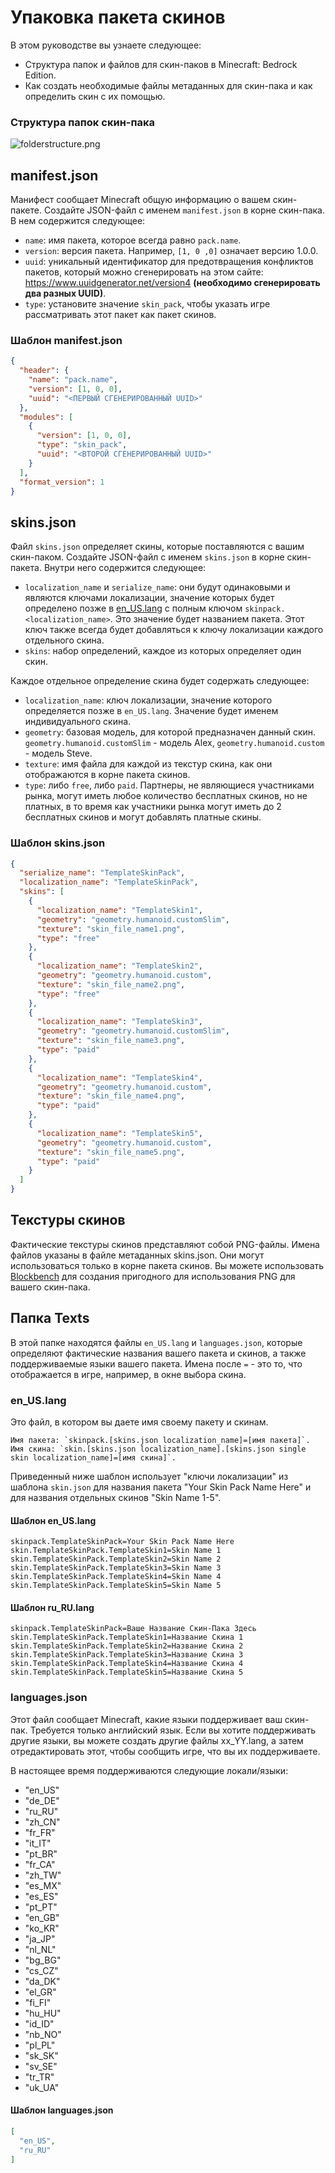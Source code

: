 # Упаковка пакета скинов

В этом руководстве вы узнаете следующее:

+ Структура папок и файлов для скин-паков в Minecraft: Bedrock Edition.
+ Как создать необходимые файлы метаданных для скин-пака и как определить скин с их помощью.

### Структура папок скин-пака

![folderstructure.png](https://docs.microsoft.com/ru-ru/minecraft/creator/documents/media/packagingaskinpack/folderstructure.png)

## manifest.json

Манифест сообщает Minecraft общую информацию о вашем скин-пакете. Создайте JSON-файл с именем `manifest.json` в корне
скин-пака. В нем содержится следующее:

+ `name`: имя пакета, которое всегда равно `pack.name`.
+ `version`: версия пакета. Например, `[1, 0 ,0]` означает версию 1.0.0.
+ `uuid`: уникальный идентификатор для предотвращения конфликтов пакетов, который можно сгенерировать на этом
  сайте: <https://www.uuidgenerator.net/version4> **(необходимо сгенерировать два разных UUID)**.
+ `type`: установите значение `skin_pack`, чтобы указать игре рассматривать этот пакет как пакет скинов.

### Шаблон manifest.json

``` json
{
  "header": {
    "name": "pack.name",
    "version": [1, 0, 0],
    "uuid": "<ПЕРВЫЙ СГЕНЕРИРОВАННЫЙ UUID>"
  },
  "modules": [
    {
      "version": [1, 0, 0],
      "type": "skin_pack",
      "uuid": "<ВТОРОЙ СГЕНЕРИРОВАННЫЙ UUID>"
    }
  ],
  "format_version": 1
}
```

## skins.json

Файл `skins.json` определяет скины, которые поставляются с вашим скин-паком. Создайте JSON-файл с именем `skins.json` в
корне скин-пакета. Внутри него содержится следующее:

+ `localization_name` и `serialize_name`: они будут одинаковыми и являются ключами локализации, значение которых будет
  определено позже в [en_US.lang](#en_uslang) с полным ключом `skinpack.<localization_name>`. Это значение будет
  названием пакета. Этот ключ также всегда будет добавляться к ключу локализации каждого отдельного скина.
+ `skins`: набор определений, каждое из которых определяет один скин.

Каждое отдельное определение скина будет содержать следующее:

+ `localization_name`: ключ локализации, значение которого определяется позже в `en_US.lang`. Значение будет именем
  индивидуального скина.
+ `geometry`: базовая модель, для которой предназначен данный скин. `geometry.humanoid.customSlim` - модель
  Alex, `geometry.humanoid.custom` - модель Steve.
+ `texture`: имя файла для каждой из текстур скина, как они отображаются в корне пакета скинов.
+ `type`: либо `free`, либо `paid`. Партнеры, не являющиеся участниками рынка, могут иметь любое количество бесплатных
  скинов, но не платных, в то время как участники рынка могут иметь до 2 бесплатных скинов и могут добавлять платные
  скины.

### Шаблон skins.json

``` json
{
  "serialize_name": "TemplateSkinPack",
  "localization_name": "TemplateSkinPack",
  "skins": [
    {
      "localization_name": "TemplateSkin1",
      "geometry": "geometry.humanoid.customSlim",
      "texture": "skin_file_name1.png",
      "type": "free"
    },
    {
      "localization_name": "TemplateSkin2",
      "geometry": "geometry.humanoid.custom",
      "texture": "skin_file_name2.png",
      "type": "free"
    },
    {
      "localization_name": "TemplateSkin3",
      "geometry": "geometry.humanoid.customSlim",
      "texture": "skin_file_name3.png",
      "type": "paid"
    },
    {
      "localization_name": "TemplateSkin4",
      "geometry": "geometry.humanoid.custom",
      "texture": "skin_file_name4.png",
      "type": "paid"
    },
    {
      "localization_name": "TemplateSkin5",
      "geometry": "geometry.humanoid.custom",
      "texture": "skin_file_name5.png",
      "type": "paid"
    }
  ]
}
```

## Текстуры скинов

Фактические текстуры скинов представляют собой PNG-файлы. Имена файлов указаны в файле метаданных skins.json. Они могут
использоваться только в корне пакета скинов. Вы можете использовать [Blockbench](https://blockbench.net/) для создания
пригодного для использования PNG для вашего скин-пака.

## Папка Texts

В этой папке находятся файлы `en_US.lang` и `languages.json`, которые определяют фактические названия вашего пакета и
скинов, а также поддерживаемые языки вашего пакета. Имена после `=` - это то, что отображается в игре, например, в окне
выбора скина.

### en_US.lang

Это файл, в котором вы даете имя своему пакету и скинам.

    Имя пакета: `skinpack.[skins.json localization_name]=[имя пакета]`.
    Имя скина: `skin.[skins.json localization_name].[skins.json single skin localization_name]=[имя скина]`.

Приведенный ниже шаблон использует "ключи локализации" из шаблона `skin.json` для названия пакета "Your Skin Pack Name Here" и для названия отдельных скинов "Skin Name 1-5".

#### Шаблон en_US.lang

```
skinpack.TemplateSkinPack=Your Skin Pack Name Here
skin.TemplateSkinPack.TemplateSkin1=Skin Name 1
skin.TemplateSkinPack.TemplateSkin2=Skin Name 2
skin.TemplateSkinPack.TemplateSkin3=Skin Name 3
skin.TemplateSkinPack.TemplateSkin4=Skin Name 4
skin.TemplateSkinPack.TemplateSkin5=Skin Name 5
```

#### Шаблон ru_RU.lang

```
skinpack.TemplateSkinPack=Ваше Название Скин-Пака Здесь
skin.TemplateSkinPack.TemplateSkin1=Название Скина 1
skin.TemplateSkinPack.TemplateSkin2=Название Скина 2
skin.TemplateSkinPack.TemplateSkin3=Название Скина 3
skin.TemplateSkinPack.TemplateSkin4=Название Скина 4
skin.TemplateSkinPack.TemplateSkin5=Название Скина 5
```

### languages.json

Этот файл сообщает Minecraft, какие языки поддерживает ваш скин-пак. Требуется только английский язык. Если вы хотите поддерживать другие языки, вы можете создать другие файлы xx_YY.lang, а затем отредактировать этот, чтобы сообщить игре, что вы их поддерживаете.

В настоящее время поддерживаются следующие локали/языки:

+ "en_US"
+ "de_DE"
+ "ru_RU"
+ "zh_CN"
+ "fr_FR"
+ "it_IT"
+ "pt_BR"
+ "fr_CA"
+ "zh_TW"
+ "es_MX"
+ "es_ES"
+ "pt_PT"
+ "en_GB"
+ "ko_KR"
+ "ja_JP"
+ "nl_NL"
+ "bg_BG"
+ "cs_CZ"
+ "da_DK"
+ "el_GR"
+ "fi_FI"
+ "hu_HU"
+ "id_ID"
+ "nb_NO"
+ "pl_PL"
+ "sk_SK"
+ "sv_SE"
+ "tr_TR"
+ "uk_UA"

#### Шаблон languages.json

``` json
[
  "en_US",
  "ru_RU"
]
```
